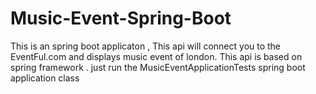 # Music-Event-Spring-Boot
This is an spring boot applicaton , This api will  connect you to the EventFul.com  and displays music event of london.
This api is based on spring framework . just run the MusicEventApplicationTests spring boot application class
